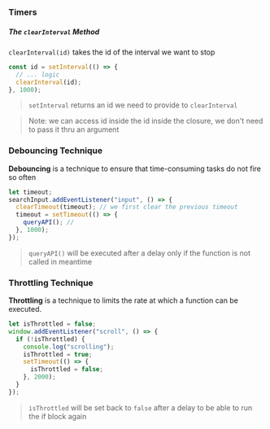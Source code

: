 ### Timers

##### The `clearInterval` Method

`clearInterval(id)` takes the id of the interval we want to stop

```javascript
const id = setInterval(() => {
  // ... logic
  clearInterval(id);
}, 1000);
```

> `setInterval` returns an id we need to provide to `clearInterval`

> Note: we can access id inside the id inside the closure, we don't need to pass it thru an argument

### Debouncing Technique

**Debouncing** is a technique to ensure that time-consuming tasks do not fire so often

```javascript
let timeout;
searchInput.addEventListener("input", () => {
  clearTimeout(timeout); // we first clear the previous timeout
  timeout = setTimeout(() => {
    queryAPI(); //
  }, 1000);
});
```

> `queryAPI()` will be executed after a delay only if the function is not called in meantime

### Throttling Technique

**Throttling** is a technique to limits the rate at which a function can be executed.

```javascript
let isThrottled = false;
window.addEventListener("scroll", () => {
  if (!isThrottled) {
    console.log("scrolling");
    isThrottled = true;
    setTimeout(() => {
      isThrottled = false;
    }, 2000);
  }
});
```

> `isThrottled` will be set back to `false` after a delay to be able to run the if block again
